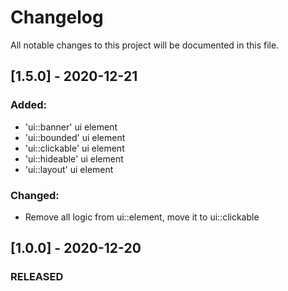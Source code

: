 # Changelog
All notable changes to this project will be documented in this file.


## [1.5.0] - 2020-12-21
### Added:
- 'ui::banner' ui element
- 'ui::bounded' ui element
- 'ui::clickable' ui element
- 'ui::hideable' ui element
- 'ui::layout' ui element

### Changed:
- Remove all logic from ui::element, move it to ui::clickable



## [1.0.0] - 2020-12-20
### RELEASED
